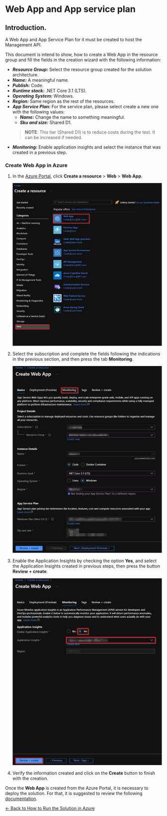 # Web App and App service plan

## Introduction.
A Web App and App Service Plan for it must be created to host the Management API.

This document is intend to show, how to create a Web App in the resource group and fill the fields in the creation wizard with the following information: 

- ***Resource Group:*** Select the resource group created for the solution architecture.
- ***Name:*** A meaningful name.
- ***Publish:*** Code.
- ***Runtime stack:*** .NET Core 3.1 (LTS).
- ***Operating System:*** Windows.
- ***Region:*** Same region as the rest of the resources.
- ***App Service Plan:*** For the service plan, please select create a new one with the following values:
    - ***Name:*** Change the name to something meaningful.
    - ***Sku and size:*** Shared D1.
    > **NOTE**: This tier (Shared D1) is to reduce costs during the test. It can be increased if needed.
- ***Monitoring:*** Enable application insights and select the instance that was created in a previous step.

### Create Web App in Azure
1. In the [Azure Portal](), click **Create a resource** > **Web** > **Web App**.

    ![imagen](images/web_app_in_portal.png)
1. Select the subscription and complete the fields following the indications in the previous section, and then press the tab **Monitoring**.
    
    ![imagen](images/web_app_create.png)
1. Enable the Application Insights by checking the option **Yes**, and select the Application Insights created in previous steps, then press the button **Review + create**.

    ![imagen](images/web_app_monitoring_disable.png)
1. Verify the information created and click on the **Create** button to finish with the creation.

Once the **Web App** is created from the Azure Portal, it is necessary to deploy the solution. For that, it is suggested to review the following [documentation](deploy_web_app.md).

[← Back to How to Run the Solution in Azure](README.md#how-to-run-the-solution-in-azure)